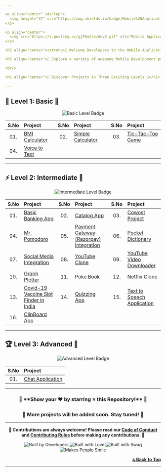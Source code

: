 ```yaml
---

<p align="center" id="top">
  <img height="37" src="https://img.shields.io/badge/Mobile%20Applications-📱-yellow.svg?&style=for-the-badge&logo=Android&logoColor=blue" />
</p>

<p align="center">
  <img src="https://i.postimg.cc/gjPGxCzx/dev2.gif" alt="Mobile Application Image" width="500px" />
</p>

<h2 align="center"><strong>🚦 Welcome Developers to the Mobile Application Domain of Project Guidance 🚦</strong></h2>

<h3 align="center">🏰 Explore a variety of awesome Mobile Development projects at different levels, all designed to help you enhance your skills through hands-on experience.</h3>

<br/>

<h1 align="center">🌟 Discover Projects in Three Exciting Levels 🌟</h1>

---
```


## 🔰 Level 1: Basic 🚀

<p align="center">
  <img src="https://img.shields.io/badge/BASIC-STARTER-yellow?style=for-the-badge" alt="Basic Level Badge">
</p>

| S.No | Project | S.No | Project | S.No | Project |
|:---:|:-------|:----:|:-------|:----:|:-------|
| 01. | [BMI Calculator](https://github.com/Kushal997-das/Project-Guidance/tree/main/Mobile%20Applications/Basic/BMI%20Calculator) | 02. | [Simple Calculator](https://github.com/Kushal997-das/Project-Guidance/tree/main/Mobile%20Applications/Basic/Simple%20Calculator) | 03. | [Tic-Tac-Toe Game](https://github.com/Kushal997-das/Project-Guidance/tree/main/Mobile%20Applications/Basic/TicTacToe%20Game) |
| 04. | [Voice to Text](https://github.com/utkarsh006/Project-Guidance/tree/VoiceApp/Mobile%20Applications/Basic/Voicetotext) |  |  |  |  |

---

## ⚡ Level 2: Intermediate 🚀

<p align="center">
  <img src="https://img.shields.io/badge/INTERMEDIATE-UPGRADE-blue?style=for-the-badge" alt="Intermediate Level Badge">
</p>

| S.No | Project | S.No | Project | S.No | Project |
|:---:|:-------|:----:|:-------|:----:|:-------|
| 01. | [Basic Banking App](https://github.com/Kushal997-das/Project-Guidance/tree/main/Mobile%20Applications/Intermediate/Basic%20Banking%20App) | 02. | [Catalog App](https://github.com/Kushal997-das/Project-Guidance/tree/main/Mobile%20Applications/Intermediate/Catalog%20App) | 03. | [Cowost Project](https://github.com/Kushal997-das/Project-Guidance/tree/main/Mobile%20Applications/Intermediate/Cowost%20Project) |
| 04. | [Mr. Pomodoro](https://github.com/Kushal997-das/Project-Guidance/tree/main/Mobile%20Applications/Intermediate/Mr%20Pomodoro) | 05. | [Payment Gateway (Razorpay) Integration](https://github.com/Kushal997-das/Project-Guidance/tree/main/Mobile%20Applications/Intermediate/Payment%20Gateway(Razorpay)%20Integration) | 06. | [Pocket Dictionary](https://github.com/Kushal997-das/Project-Guidance/tree/main/Mobile%20Applications/Intermediate/Pocket%20Dictionary) |
| 07. | [Social Media Integration](https://github.com/Kushal997-das/Project-Guidance/tree/main/Mobile%20Applications/Intermediate/Social%20Media%20Integration) | 08. | [YouTube Clone](https://github.com/Kushal997-das/Project-Guidance/tree/main/Mobile%20Applications/Intermediate/YouTube-Clone) | 09. | [YouTube Video Downloader](https://github.com/Kushal997-das/Project-Guidance/tree/main/Mobile%20Applications/Intermediate/Youtube-Video-Downloader) |
| 10. | [Graph Plotter](https://github.com/Kushal997-das/Project-Guidance/tree/main/Mobile%20Applications/Intermediate/graphplotter) | 11. | [Poke Book](https://github.com/Kushal997-das/Project-Guidance/tree/main/Mobile%20Applications/Intermediate/poke_book) | 12. | [Netflix Clone](https://github.com/Kushal997-das/Project-Guidance/tree/main/Mobile%20Applications/Intermediate/netflix_clone) |
| 13. | [Covid-19 Vaccine Slot Finder in India](https://github.com/Kushal997-das/Project-Guidance/tree/main/Mobile%20Applications/Intermediate/Covid%2019%20Vaccine%20Slot%20Find%20in%20India) | 14. | [Quizzing App](https://github.com/Kushal997-das/Project-Guidance/tree/main/Mobile%20Applications/Intermediate/Quizzing%20App) | 15. | [Text to Speech Application](https://github.com/Kushal997-das/Project-Guidance/tree/main/Mobile%20Applications/Intermediate/TextToSpeechApplication) |
| 16. | [ClipBoard App](https://github.com/Kushal997-das/Project-Guidance/tree/main/Mobile%20Applications/Intermediate/clipBoardApp) |  |  |  |  |

---

## 🏆 Level 3: Advanced 🚀

<p align="center">
  <img src="https://img.shields.io/badge/ADVANCED-PRO-orange?style=for-the-badge" alt="Advanced Level Badge">
</p>

| S.No | Project |
|:---:|:-------|
| 01. | [Chat Application](https://github.com/Kushal997-das/Project-Guidance/tree/main/Mobile%20Applications/Advanced/Chat%20Application) |

---

<h3 align="center">🌟 **Show your ❤️ by starring ⭐ this Repository!** 🌟</h3>

<h3 align="center">💌 More projects will be added soon. Stay tuned! 💌</h3>

---

<p align="center">
  <strong>🎉 Contributions are always welcome! Please read our <a href="https://github.com/Kushal997-das/Project-Guidance/blob/main/CODE_OF_CONDUCT.md">Code of Conduct</a> and <a href="https://github.com/Kushal997-das/Project-Guidance/blob/main/CONTRIBUTING.md">Contributing Rules</a> before making any contributions. 🎉</strong>
</p>

<p align="center">
  <img src="https://forthebadge.com/images/badges/built-by-developers.svg" alt="Built by Developers" />
  <img src="https://forthebadge.com/images/badges/built-with-love.svg" alt="Built with Love" />
  <img src="https://forthebadge.com/images/badges/built-with-swag.svg" alt="Built with Swag" />
  <img src="https://forthebadge.com/images/badges/makes-people-smile.svg" alt="Makes People Smile" />
</p>

<div align="right">
  <b><a href="#top">🔝 Back to Top</a></b>
</div>

---

